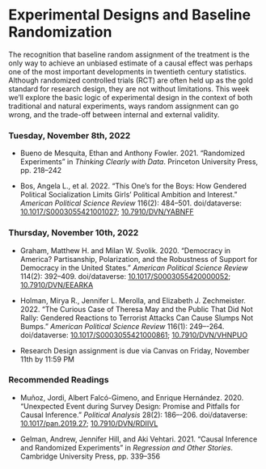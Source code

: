 Experimental Designs and Baseline Randomization
================

The recognition that baseline random assignment of the treatment is the
only way to achieve an unbiased estimate of a causal effect was perhaps
one of the most important developments in twentieth century statistics.
Although randomized controlled trials (RCT) are often held up as the
gold standard for research design, they are not without limitations.
This week we’ll explore the basic logic of experimental design in the
context of both traditional and natural experiments, ways random
assignment can go wrong, and the trade-off between internal and external
validity.

### Tuesday, November 8th, 2022

-   Bueno de Mesquita, Ethan and Anthony Fowler. 2021. “Randomized
    Experiments” in *Thinking Clearly with Data*. Princeton University
    Press, pp. 218–242

-   Bos, Angela L., et al. 2022. “This One’s for the Boys: How Gendered
    Political Socialization Limits Girls’ Political Ambition and
    Interest.” *American Political Science Review* 116(2): 484–501.
    doi/dataverse:
    [10.1017/S0003055421001027](https://doi.org/10.1017/S0003055421001027);
    [10.7910/DVN/YABNFF](https://dataverse.harvard.edu/dataset.xhtml?persistentId=doi:10.7910/DVN/YABNFF)

### Thursday, November 10th, 2022

-   Graham, Matthew H. and Milan W. Svolik. 2020. “Democracy in America?
    Partisanship, Polarization, and the Robustness of Support for
    Democracy in the United States.” *American Political Science Review*
    114(2): 392–409. doi/dataverse:
    [10.1017/S0003055420000052](https://doi.org/10.1017/S0003055420000052);
    [10.7910/DVN/EEARKA](https://dataverse.harvard.edu/dataset.xhtml?persistentId=doi:10.7910/DVN/EEARKA)

-   Holman, Mirya R., Jennifer L. Merolla, and Elizabeth J.
    Zechmeister. 2022. “The Curious Case of Theresa May and the Public
    That Did Not Rally: Gendered Reactions to Terrorist Attacks Can
    Cause Slumps Not Bumps.” *American Political Science Review* 116(1):
    249–-264. doi/dataverse:
    [10.1017/S0003055421000861](https://doi.org/10.1017/S0003055421000861);
    [10.7910/DVN/VHNPUO](https://dataverse.harvard.edu/dataset.xhtml?persistentId=doi:10.7910/DVN/VHNPUO)

-   Research Design assignment is due via Canvas on Friday, November
    11th by 11:59 PM

### Recommended Readings

-   Muñoz, Jordi, Albert Falcó-Gimeno, and Enrique Hernández. 2020.
    “Unexpected Event during Survey Design: Promise and Pitfalls for
    Causal Inference.” *Political Analysis* 28(2): 186–-206.
    doi/dataverse:
    [10.1017/pan.2019.27](https://doi.org/10.1017/pan.2019.27);
    [10.7910/DVN/RDIIVL](https://doi.org/10.7910/DVN/RDIIVL)

-   Gelman, Andrew, Jennifer Hill, and Aki Vehtari. 2021. “Causal
    Inference and Randomized Experiments” in *Regression and Other
    Stories*. Cambridge University Press, pp. 339–356
